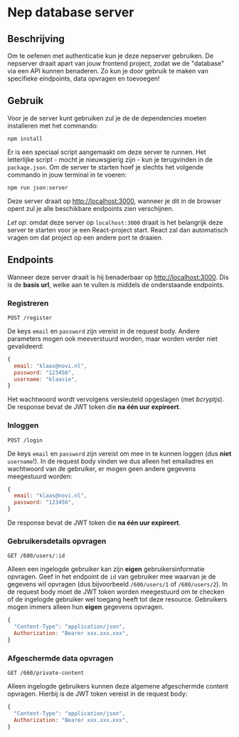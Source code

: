# Nep database server

## Beschrijving
Om te oefenen met authenticatie kun je deze nepserver gebruiken. De nepserver draait apart van jouw frontend project, zodat we de "database" via een API kunnen benaderen. Zo kun je door gebruik te maken van specifieke eindpoints, data opvragen en toevoegen!

## Gebruik
Voor je de server kunt gebruiken zul je de de dependencies moeten installeren met het commando:

`npm install`

Er is een speciaal script aangemaakt om deze server te runnen. Het letterlijke script - mocht je nieuwsgierig zijn - kun je terugvinden in de `package.json`. Om de server te starten hoef je slechts het volgende commando in jouw terminal in te voeren:

`npm run json:server`

Deze server draait op [http://localhost:3000](http://localhost:3000), wanneer je dit in de browser opent zul je alle beschikbare endpoints zien verschijnen. 

_Let op_: omdat deze server op `localhost:3000` draait is het belangrijk deze server te starten voor je een React-project start. React zal dan automatisch vragen om dat project op een andere port te draaien.

## Endpoints

Wanneer deze server draait is hij benaderbaar op [http://localhost:3000](http://localhost:3000). Dis is de **basis url**, welke aan te vullen is middels de onderstaande endpoints.

### Registreren
`POST /register`

De keys `email` en `password` zijn vereist in de request body. Andere parameters mogen ook meeverstuurd worden, maar worden verder niet gevalideerd:

```javascript
{
  email: "klaas@novi.nl",
  password: "123456",
  username: "klaasie",
}
```

Het wachtwoord wordt vervolgens versleuteld opgeslagen (met _bcryptjs_). De response bevat de JWT token die **na één uur expireert**.

### Inloggen
`POST /login`

De keys `email` en `password` zijn vereist om mee in te kunnen loggen (dus **niet** `username`!). In de request body vinden we dus alleen het emailadres en wachtwoord van de gebruiker, er mogen geen andere gegevens meegestuurd worden:

```javascript
{
  email: "klaas@novi.nl",
  password: "123456",
}
```

De response bevat de JWT token die **na één uur expireert**.

### Gebruikersdetails opvragen
`GET /600/users/:id`

Alleen een ingelogde gebruiker kan zijn **eigen** gebruikersinformatie opvragen. Geef in het endpoint de `id` van gebruiker mee waarvan je de gegevens wil opvragen (dus bijvoorbeeld `/600/users/1` of `/600/users/2`). In de request body moet de JWT token worden meegestuurd om te checken of de ingelogde gebruiker wel toegang heeft tot deze resource. Gebruikers mogen immers alleen hun **eigen** gegevens opvragen. 

```javascript
{
  "Content-Type": "application/json",
  Authorization: "Bearer xxx.xxx.xxx",
}
```

### Afgeschermde data opvragen
`GET /660/private-content`

Alleen ingelogde gebruikers kunnen deze algemene afgeschermde content opvragen. Hierbij is de JWT token vereist in de request body:

```javascript
{
  "Content-Type": "application/json",
  Authorization: "Bearer xxx.xxx.xxx",
}
```
